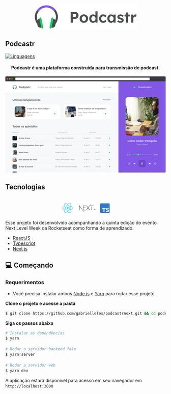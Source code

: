 <div align="center">
  <img src=".github/podcastr-logo.svg" alt="Podcastr logo">
</div>

## Podcastr

[![Linguagens](https://img.shields.io/github/languages/count/josepholiveira/podcastr?color=%238257E5&style=flat-square)](#)


<h4 align="center">
  Podcastr é uma plataforma construída para transmissão de podcast.
</h4>

![Podcastr preview](.github/app-preview.png)

## Tecnologias

<div align="center">
  <br />
  <img src=".github/tech-logos.png" alt="Technologies used">
</div>

Esse projeto foi desenvolvido acompanhando a quinta edição do evento Next Level Week da Rocketseat como forma de aprendizado.


- [ReactJS](https://reactjs.org/)
- [Typescript](https://www.typescriptlang.org/)
- [Next.js](https://nextjs.org/)

## 💻 Começando

### Requerimentos

- Você precisa instalar ambos [Node.js](https://nodejs.org/en/download/) e [Yarn](https://yarnpkg.com/) para rodar esse projeto.

**Clone o projeto e acesse a pasta**

```bash
$ git clone https://github.com/gabrielleles/podcastrnext.git && cd podcastrnext
```

**Siga os passos abaixo**

```bash
# Instalar as dependências
$ yarn

# Rodar o servidor backend fake
$ yarn server

# Rodar o servidor web
$ yarn dev
```


A aplicação estará disponível para acesso em seu navegador em `http://localhost:3000`


